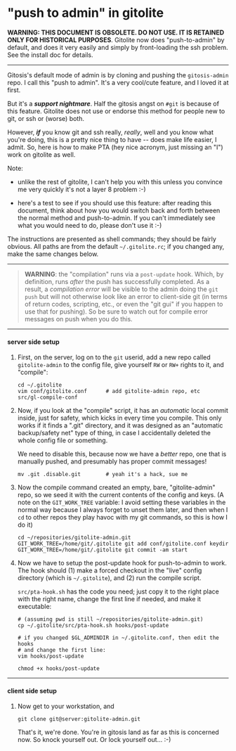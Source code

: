 # "push to admin" in gitolite

**WARNING: THIS DOCUMENT IS OBSOLETE.  DO NOT USE.  IT IS RETAINED ONLY FOR
HISTORICAL PURPOSES**.  Gitolite now does "push-to-admin" by default, and does
it very easily and simply by front-loading the ssh problem.  See the install
doc for details.

----

Gitosis's default mode of admin is by cloning and pushing the `gitosis-admin`
repo.  I call this "push to admin".  It's a very cool/cute feature, and I
loved it at first.

But it's a ***support nightmare***.  Half the gitosis angst on `#git` is
because of this feature.  Gitolite does not use or endorse this method for
people new to git, or ssh or (worse) both.

However, ***if*** you know git and ssh really, *really*, well and you know
what you're doing, this is a pretty nice thing to have -- does make life
easier, I admit.  So, here is how to make PTA (hey nice acronym, just missing
an "I") work on gitolite as well.

Note:

  * unlike the rest of gitolite, I can't help you with this unless you
    convince me very quickly it's not a layer 8 problem :-)

  * here's a test to see if you should use this feature: after reading this
    document, think about how you would switch back and forth between the
    normal method and push-to-admin.  If you can't immediately see what you
    would need to do, please don't use it :-)

The instructions are presented as shell commands; they should be fairly
obvious.  All paths are from the default `~/.gitolite.rc`; if you changed any,
make the same changes below.

----

>   **WARNING**: the "compilation" runs via a `post-update` hook.  Which, by
>   definition, runs *after* the push has successfully completed.  As a
>   result, a *compilation error* will be visible to the admin doing the `git
>   push` but will not otherwise look like an error to client-side git (in
>   terms of return codes, scripting, etc., or even the "git gui" if you
>   happen to use that for pushing).  So be sure to watch out for compile
>   error messages on push when you do this.

----

#### server side setup

1.  First, on the server, log on to the `git` userid, add a new repo called
    `gitolite-admin` to the config file, give yourself `RW` or `RW+` rights to it,
    and "compile":

        cd ~/.gitolite
        vim conf/gitolite.conf      # add gitolite-admin repo, etc
        src/gl-compile-conf

2.  Now, if you look at the "compile" script, it has an *automatic* local commit
    inside, just for safety, which kicks in every time you compile.  This only
    works if it finds a ".git" directory, and it was designed as an "automatic
    backup/safety net" type of thing, in case I accidentally deleted the whole
    config file or something.

    We need to disable this, because now we have a *better* repo, one that is
    manually pushed, and presumably has proper commit messages!

        mv .git .disable.git        # yeah it's a hack, sue me

3.  Now the compile command created an empty, bare, "gitolite-admin" repo, so we
    seed it with the current contents of the config and keys.  (A note on the
    `GIT_WORK_TREE` variable: I avoid setting these variables in the normal way
    because I always forget to unset them later, and then when I `cd` to other
    repos they play havoc with my git commands, so this is how I do it)

        cd ~/repositories/gitolite-admin.git
        GIT_WORK_TREE=/home/git/.gitolite git add conf/gitolite.conf keydir
        GIT_WORK_TREE=/home/git/.gitolite git commit -am start

4.  Now we have to setup the post-update hook for push-to-admin to work.  The hook
    should (1) make a forced checkout in the "live" config directory (which is
    `~/.gitolite`), and (2) run the compile script.

    `src/pta-hook.sh` has the code you need; just copy it to the right place with
    the right name, change the first line if needed, and make it executable:

        # (assuming pwd is still ~/repositories/gitolite-admin.git)
        cp ~/.gitolite/src/pta-hook.sh hooks/post-update

        # if you changed $GL_ADMINDIR in ~/.gitolite.conf, then edit the hooks
        # and change the first line:
        vim hooks/post-update

        chmod +x hooks/post-update

----

#### client side setup

1.  Now get to your workstation, and

        git clone git@server:gitolite-admin.git

    That's it, we're done.  You're in gitosis land as far as this is concerned
    now.  So knock yourself out.  Or lock yourself out... :-)
